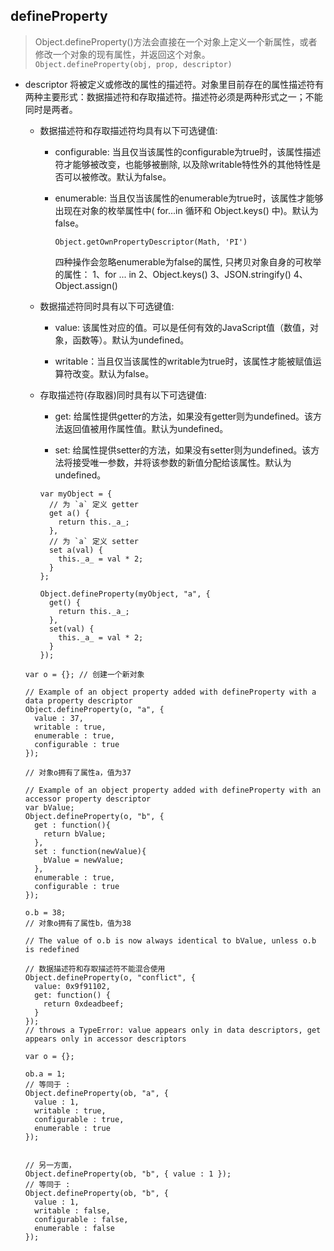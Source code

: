 ## defineProperty

  > Object.defineProperty()方法会直接在一个对象上定义一个新属性，或者修改一个对象的现有属性，并返回这个对象。`Object.defineProperty(obj, prop, descriptor)`

* descriptor 将被定义或修改的属性的描述符。对象里目前存在的属性描述符有两种主要形式：数据描述符和存取描述符。描述符必须是两种形式之一；不能同时是两者。

  - 数据描述符和存取描述符均具有以下可选键值:

    + configurable: 当且仅当该属性的configurable为true时，该属性描述符才能够被改变，也能够被删除, 以及除writable特性外的其他特性是否可以被修改。默认为false。

    + enumerable: 当且仅当该属性的enumerable为true时，该属性才能够出现在对象的枚举属性中( for...in 循环和 Object.keys() 中)。默认为false。

      `Object.getOwnPropertyDescriptor(Math, 'PI')`

      四种操作会忽略enumerable为false的属性, 只拷贝对象自身的可枚举的属性：
      1、for ... in
      2、Object.keys()
      3、JSON.stringify()
      4、Object.assign()

  - 数据描述符同时具有以下可选键值:

    + value: 该属性对应的值。可以是任何有效的JavaScript值（数值，对象，函数等）。默认为undefined。

    + writable：当且仅当该属性的writable为true时，该属性才能被赋值运算符改变。默认为false。

  - 存取描述符(存取器)同时具有以下可选键值:

    + get: 给属性提供getter的方法，如果没有getter则为undefined。该方法返回值被用作属性值。默认为undefined。

    + set: 给属性提供setter的方法，如果没有setter则为undefined。该方法将接受唯一参数，并将该参数的新值分配给该属性。默认为 undefined。

    ```
    var myObject = {
      // 为 `a` 定义 getter
      get a() {
        return this._a_;
      },
      // 为 `a` 定义 setter
      set a(val) {
        this._a_ = val * 2;
      }
    };

    Object.defineProperty(myObject, "a", {
      get() {
        return this._a_;
      },
      set(val) {
        this._a_ = val * 2;
      }
    });
    ```


  ```
  var o = {}; // 创建一个新对象

  // Example of an object property added with defineProperty with a data property descriptor
  Object.defineProperty(o, "a", {
    value : 37,
    writable : true,
    enumerable : true,
    configurable : true
  });

  // 对象o拥有了属性a，值为37

  // Example of an object property added with defineProperty with an accessor property descriptor
  var bValue;
  Object.defineProperty(o, "b", {
    get : function(){
      return bValue;
    },
    set : function(newValue){
      bValue = newValue;
    },
    enumerable : true,
    configurable : true
  });

  o.b = 38;
  // 对象o拥有了属性b，值为38

  // The value of o.b is now always identical to bValue, unless o.b is redefined

  // 数据描述符和存取描述符不能混合使用
  Object.defineProperty(o, "conflict", {
    value: 0x9f91102,
    get: function() {
      return 0xdeadbeef;
    }
  });
  // throws a TypeError: value appears only in data descriptors, get appears only in accessor descriptors

  var o = {};

  ob.a = 1;
  // 等同于 :
  Object.defineProperty(ob, "a", {
    value : 1,
    writable : true,
    configurable : true,
    enumerable : true
  });


  // 另一方面，
  Object.defineProperty(ob, "b", { value : 1 });
  // 等同于 :
  Object.defineProperty(ob, "b", {
    value : 1,
    writable : false,
    configurable : false,
    enumerable : false
  });
  ```
